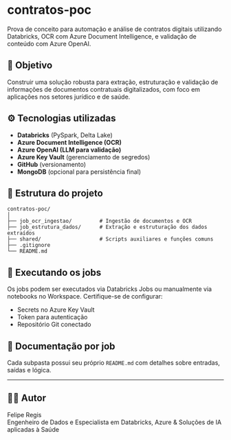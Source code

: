 # contratos-poc

Prova de conceito para automação e análise de contratos digitais utilizando Databricks, OCR com Azure Document Intelligence, e validação de conteúdo com Azure OpenAI.

## 📌 Objetivo

Construir uma solução robusta para extração, estruturação e validação de informações de documentos contratuais digitalizados, com foco em aplicações nos setores jurídico e de saúde.

## ⚙️ Tecnologias utilizadas

- **Databricks** (PySpark, Delta Lake)
- **Azure Document Intelligence (OCR)**
- **Azure OpenAI (LLM para validação)**
- **Azure Key Vault** (gerenciamento de segredos)
- **GitHub** (versionamento)
- **MongoDB** (opcional para persistência final)

## 🧭 Estrutura do projeto

```
contratos-poc/
│
├── job_ocr_ingestao/         # Ingestão de documentos e OCR
├── job_estrutura_dados/      # Extração e estruturação dos dados extraídos
├── shared/                   # Scripts auxiliares e funções comuns
├── .gitignore
└── README.md
```

## 🚀 Executando os jobs

Os jobs podem ser executados via Databricks Jobs ou manualmente via notebooks no Workspace. Certifique-se de configurar:

- Secrets no Azure Key Vault
- Token para autenticação
- Repositório Git conectado

## 📄 Documentação por job

Cada subpasta possui seu próprio `README.md` com detalhes sobre entradas, saídas e lógica.

---

## 👨‍💻 Autor

Felipe Regis  
Engenheiro de Dados e Especialista em Databricks, Azure & Soluções de IA aplicadas à Saúde
